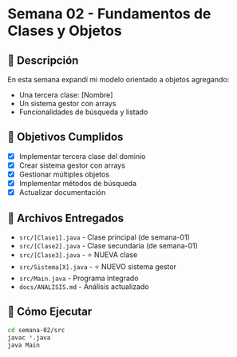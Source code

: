 # Semana 02 - Fundamentos de Clases y Objetos

## 📝 Descripción

En esta semana expandí mi modelo orientado a objetos agregando:
- Una tercera clase: [Nombre]
- Un sistema gestor con arrays
- Funcionalidades de búsqueda y listado

## 🎯 Objetivos Cumplidos

- [x] Implementar tercera clase del dominio
- [x] Crear sistema gestor con arrays
- [x] Gestionar múltiples objetos
- [x] Implementar métodos de búsqueda
- [x] Actualizar documentación

## 📂 Archivos Entregados

- `src/[Clase1].java` - Clase principal (de semana-01)
- `src/[Clase2].java` - Clase secundaria (de semana-01)
- `src/[Clase3].java` - ⭐ NUEVA clase
- `src/Sistema[X].java` - ⭐ NUEVO sistema gestor
- `src/Main.java` - Programa integrado
- `docs/ANALISIS.md` - Análisis actualizado

## 🚀 Cómo Ejecutar

```bash
cd semana-02/src
javac *.java
java Main